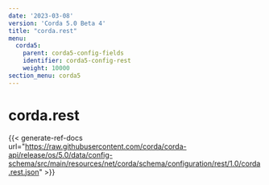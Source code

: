 ```yaml
---
date: '2023-03-08'
version: 'Corda 5.0 Beta 4'
title: "corda.rest"
menu:
  corda5:
    parent: corda5-config-fields
    identifier: corda5-config-rest
    weight: 10000
section_menu: corda5
---
```

# corda.rest
{{< generate-ref-docs url="https://raw.githubusercontent.com/corda/corda-api/release/os/5.0/data/config-schema/src/main/resources/net/corda/schema/configuration/rest/1.0/corda.rest.json" >}}
